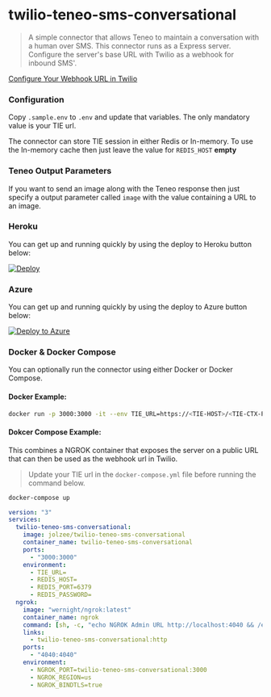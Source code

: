 # twilio-teneo-sms-conversational

> A simple connector that allows Teneo to maintain a conversation with a human over SMS. This connector runs as a Express server. Configure the server's base URL with Twilio as a webhook for inbound SMS'.

[Configure Your Webhook URL in Twilio](https://www.twilio.com/docs/sms/tutorials/how-to-receive-and-reply-node-js#configure-your-webhook-url)

### Configuration

Copy `.sample.env` to `.env` and update that variables. The only mandatory value is your TIE url.

The connector can store TIE session in either Redis or In-memory. To use the In-memory cache then just leave the value for `REDIS_HOST` **empty**

### Teneo Output Parameters

If you want to send an image along with the Teneo response then just specify a output parameter called `image` with the value containing a URL to an image.

### Heroku

You can get up and running quickly by using the deploy to Heroku button below:

[![Deploy](https://www.herokucdn.com/deploy/button.svg)](https://heroku.com/deploy?template=https://github.com/jolzee/twilio-teneo-sms-conversational)

### Azure

You can get up and running quickly by using the deploy to Azure button below:

[![Deploy to Azure](https://aka.ms/deploytoazurebutton)](https://portal.azure.com/#create/Microsoft.Template/uri/https%3A%2F%2Fraw.githubusercontent.com%2Fjolzee%2Ftwilio-teneo-sms-conversational%2Fmaster%2Fazure-deploy.json)

### Docker & Docker Compose

You can optionally run the connector using either Docker or Docker Compose.

#### Docker Example:

```sh
docker run -p 3000:3000 -it --env TIE_URL=https://<TIE-HOST>/<TIE-CTX-PATH>/ jolzee/twilio-teneo-sms-conversational:latest
```

#### Dokcer Compose Example:

This combines a NGROK container that exposes the server on a public URL that can then be used as the webhook url in Twilio.

> Update your TIE url in the `docker-compose.yml` file before running the command below.

```sh
docker-compose up
```

```yml
version: "3"
services:
  twilio-teneo-sms-conversational:
    image: jolzee/twilio-teneo-sms-conversational
    container_name: twilio-teneo-sms-conversational
    ports:
      - "3000:3000"
    environment:
      - TIE_URL=
      - REDIS_HOST=
      - REDIS_PORT=6379
      - REDIS_PASSWORD=
  ngrok:
    image: "wernight/ngrok:latest"
    container_name: ngrok
    command: [sh, -c, "echo NGROK Admin URL http://localhost:4040 && /entrypoint.sh"]
    links:
      - twilio-teneo-sms-conversational:http
    ports:
      - "4040:4040"
    environment:
      - NGROK_PORT=twilio-teneo-sms-conversational:3000
      - NGROK_REGION=us
      - NGROK_BINDTLS=true
```

